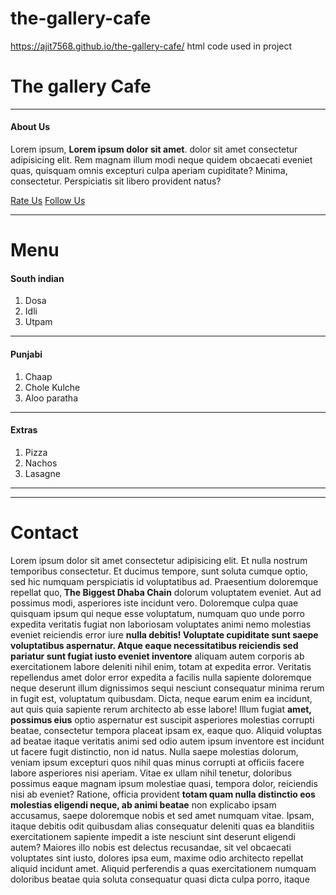 # the-gallery-cafe
<!-- hosted link -->
https://ajit7568.github.io/the-gallery-cafe/
html code used in project
<!DOCTYPE html>
<html lang="en">
<head>
   <meta charset="UTF-8">
   <meta name="viewport" content="width=device-width, initial-scale=1.0">
   <title>The Galllery Cafe</title>
</head>
<body>
   <h1>The gallery Cafe</h1>
   <hr>
    
   <h4>About Us</h4>
   <p>Lorem ipsum, <b>Lorem ipsum dolor sit amet</b>. dolor sit amet consectetur adipisicing elit. Rem magnam illum modi neque quidem obcaecati eveniet quas, quisquam omnis excepturi culpa aperiam cupiditate? Minima, consectetur. Perspiciatis sit libero provident natus?</p>
   <a href="https://www.Rateus.com">Rate Us</a>
   <a href="https://Follow Us.com">Follow Us</a>
   <hr>
   <h1>Menu</h1>
    
   <h4>South indian</h4>
   <ol>
      <li>Dosa</li>
      <li>Idli</li>
      <li>Utpam</li>
   </ol>
   <hr>
  <h4>Punjabi</h4>
  <ol>
   <li>Chaap</li>
   <li>Chole Kulche</li>
   <li>Aloo paratha</li>
  </ol>
  <hr>
  <h4>Extras</h4>
  <ol>
   <li>Pizza</li>
   <li>Nachos</li>
   <li>Lasagne</li>
  </ol>
  <hr>
 
  <hr>
  <h1>Contact</h1>
  <p>Lorem ipsum dolor sit amet consectetur adipisicing elit. Et nulla nostrum temporibus consectetur. Et ducimus tempore, sunt soluta cumque
    optio, sed hic numquam perspiciatis id voluptatibus ad. Praesentium doloremque repellat quo,<b> The Biggest Dhaba Chain</b> 
   dolorum voluptatem eveniet. Aut ad possimus modi, asperiores iste incidunt vero. Doloremque culpa quae quisquam ipsum qui neque esse
    voluptatum, numquam quo unde porro expedita veritatis fugiat non laboriosam voluptates animi nemo molestias eveniet reiciendis
     error iure <b>nulla debitis! Voluptate cupiditate sunt saepe voluptatibus aspernatur. Atque eaque necessitatibus reiciendis sed 
      pariatur sunt fugiat iusto eveniet inventore</b> aliquam autem corporis ab exercitationem labore deleniti nihil enim, totam at
      expedita error. Veritatis repellendus amet dolor error expedita a facilis nulla sapiente doloremque neque deserunt illum 
      dignissimos sequi nesciunt consequatur minima rerum in fugit est, voluptatum quibusdam. Dicta, neque earum enim ea incidunt,
       aut quis quia sapiente rerum architecto ab esse labore! Illum fugiat <b>amet, possimus eius</b> optio aspernatur est suscipit
        asperiores molestias corrupti beatae, consectetur tempora placeat ipsam ex, eaque quo. Aliquid voluptas ad beatae itaque
         veritatis animi sed odio autem ipsum inventore est incidunt ut facere fugit distinctio, non id natus. Nulla saepe molestias 
         dolorum, veniam ipsum excepturi quos nihil quas minus corrupti at officiis facere labore asperiores nisi aperiam. Vitae
          ex ullam nihil tenetur, doloribus possimus eaque magnam ipsum molestiae quasi, tempora dolor, reiciendis nisi ab eveniet? 
          Ratione, officia provident <b>totam quam nulla distinctio eos molestias eligendi neque, ab animi beatae</b> non explicabo ipsam 
          accusamus, saepe doloremque nobis et sed amet numquam vitae. Ipsam, itaque debitis odit quibusdam alias consequatur
           deleniti quas ea blanditiis exercitationem sapiente impedit a iste nesciunt sint deserunt eligendi autem? Maiores 
           illo nobis est delectus recusandae, sit vel obcaecati voluptates sint iusto, dolores ipsa eum, maxime odio architecto 
           repellat aliquid incidunt amet. Aliquid perferendis a quas exercitationem numquam doloribus beatae quia soluta consequatur
            quasi dicta culpa porro, itaque</p>
</body>
</html>
